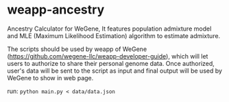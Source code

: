 # weapp-ancestry

Ancestry Calculator for WeGene, It features population admixture model and MLE (Maximum Likelihood Estimation) algorithm to estimate admixture.

The scripts should be used by weapp of WeGene (https://github.com/wegene-llc/weapp-developer-guide), which will let users to authorize to share their personal genome data. Once authorized, user's data will be sent to the script as input and final output will be used by WeGene to show in web page.

run: `python main.py < data/data.json`